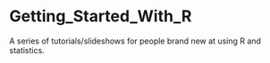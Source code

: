# Getting_Started_With_R
  
A series of tutorials/slideshows for people brand new at using R and statistics. 
